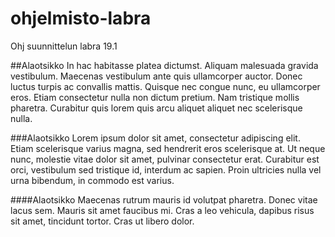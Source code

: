 # ohjelmisto-labra
Ohj suunnittelun labra 19.1

##Alaotsikko
In hac habitasse platea dictumst. Aliquam malesuada gravida vestibulum. Maecenas vestibulum ante quis ullamcorper auctor. Donec luctus turpis ac convallis mattis. Quisque nec congue nunc, eu ullamcorper eros. Etiam consectetur nulla non dictum pretium. Nam tristique mollis pharetra. Curabitur quis lorem quis arcu aliquet aliquet nec scelerisque nulla. 

###Alaotsikko
Lorem ipsum dolor sit amet, consectetur adipiscing elit. Etiam scelerisque varius magna, sed hendrerit eros scelerisque at. Ut neque nunc, molestie vitae dolor sit amet, pulvinar consectetur erat. Curabitur est orci, vestibulum sed tristique id, interdum ac sapien. Proin ultricies nulla vel urna bibendum, in commodo est varius.

####Alaotsikko
Maecenas rutrum mauris id volutpat pharetra. Donec vitae lacus sem. Mauris sit amet faucibus mi. Cras a leo vehicula, dapibus risus sit amet, tincidunt tortor. Cras ut libero dolor. 
